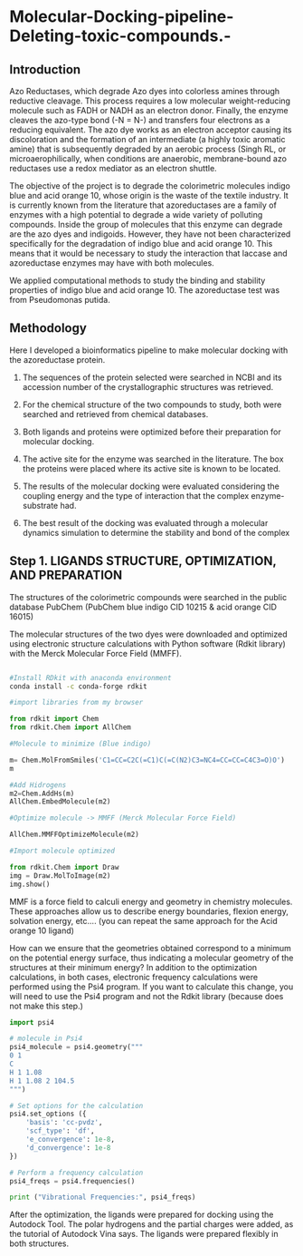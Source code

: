 # Molecular-Docking-pipeline-Deleting-toxic-compounds.-

## Introduction

Azo Reductases, which degrade Azo dyes into colorless amines through reductive cleavage. This process requires a low molecular weight-reducing molecule such as FADH or NADH as an electron donor. 
Finally, the enzyme cleaves the azo-type bond (-N = N-) and transfers four electrons as a reducing equivalent. The azo dye works as an electron acceptor causing its discoloration and the formation of an intermediate (a highly toxic aromatic amine) that is subsequently degraded by an aerobic process (Singh RL, or microaerophilically, when conditions are anaerobic, membrane-bound azo reductases use a redox mediator as an electron shuttle.

The objective of the project is to degrade the colorimetric molecules indigo blue and acid orange 10, whose origin is the waste of the textile industry. It is currently known from the literature that azoreductases are a family of enzymes with a high potential to degrade a wide variety of polluting compounds. Inside the group of molecules that this enzyme can degrade are the azo dyes and indigoids. However, they have not been characterized specifically for the degradation of indigo blue and acid orange 10. This means that it would be necessary to study the interaction that laccase and azoreductase enzymes may have with both molecules.

We applied computational methods to study the binding and stability properties of indigo blue and acid orange 10. The azoreductase test was from Pseudomonas putida.

## Methodology 

Here I developed a bioinformatics pipeline to make molecular docking with the azoreductase protein.

1)	The sequences of the protein selected were searched in NCBI and its accession number of the crystallographic structures was retrieved.
   
2)	For the chemical structure of the two compounds to study, both were searched and retrieved from chemical databases.
   
3)	Both ligands and proteins were optimized before their preparation for molecular docking.
   
4)	The active site for the enzyme was searched in the literature. The box the proteins were placed where its active site is known to be located.
    
5)	The results of the molecular docking were evaluated considering the coupling energy and the type of interaction that the complex enzyme-substrate had.
    
6)	The best result of the docking was evaluated through a molecular dynamics simulation to determine the stability and bond of the complex

## Step 1.  LIGANDS STRUCTURE, OPTIMIZATION, AND PREPARATION

The structures of the colorimetric compounds were searched in the public database PubChem (PubChem blue indigo CID 10215 & acid orange CID 16015)
 
The molecular structures of the two dyes were downloaded and optimized using electronic structure calculations with Python software (Rdkit library) with the Merck Molecular Force Field (MMFF).


``` bash

#Install RDkit with anaconda environment 
conda install -c conda-forge rdkit
```

``` Python 
#import libraries from my browser

from rdkit import Chem
from rdkit.Chem import AllChem

#Molecule to minimize (Blue indigo)

m= Chem.MolFromSmiles('C1=CC=C2C(=C1)C(=C(N2)C3=NC4=CC=CC=C4C3=O)O')
m

#Add Hidrogens
m2=Chem.AddHs(m)
AllChem.EmbedMolecule(m2)

#Optimize molecule -> MMFF (Merck Molecular Force Field)

AllChem.MMFFOptimizeMolecule(m2)

#Import molecule optimized

from rdkit.Chem import Draw
img = Draw.MolToImage(m2)
img.show()

```
MMF is a force field to calculi energy and geometry in chemistry molecules. These approaches allow us to describe energy boundaries, flexion energy, solvation energy, etc....  (you can repeat the same approach for the Acid orange 10 ligand) 

How can we ensure that the geometries obtained correspond to a minimum on the potential energy surface, thus indicating a molecular geometry of the structures at their minimum energy?
 In addition to the optimization calculations, in both cases, electronic frequency calculations were performed using the Psi4 program. If you want to calculate this change, you will need to use the Psi4 program and not the Rdkit library (because does not make this step.) 

``` Python
import psi4

# molecule in Psi4
psi4_molecule = psi4.geometry("""
0 1
C
H 1 1.08
H 1 1.08 2 104.5
""")

# Set options for the calculation
psi4.set_options ({
    'basis': 'cc-pvdz',
    'scf_type': 'df',
    'e_convergence': 1e-8,
    'd_convergence': 1e-8
})

# Perform a frequency calculation
psi4_freqs = psi4.frequencies()

print ("Vibrational Frequencies:", psi4_freqs)
```
After the optimization, the ligands were prepared for docking using the Autodock Tool. The polar hydrogens and the partial charges were added, as the tutorial of Autodock Vina says. The ligands were prepared flexibly in both structures.








